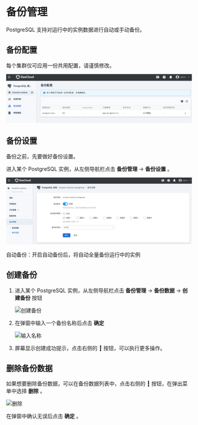 # 备份管理

PostgreSQL 支持对运行中的实例数据进行自动或手动备份。

## 备份配置

每个集群仅可应用一份共用配置，请谨慎修改。

![备份设置](../images/backup00.png)

## 备份设置

备份之前，先要做好备份设置。

进入某个 PostgreSQL 实例，从左侧导航栏点击 **备份管理** -> **备份设置** 。

![备份设置](../images/backup01.png)

自动备份：开启自动备份后，将自动全量备份运行中的实例

## 创建备份

1. 进入某个 PostgreSQL 实例，从左侧导航栏点击 **备份管理** -> **备份数据** -> **创建备份** 按钮

    ![创建备份](../images/backup04.png)

2. 在弹窗中输入一个备份名称后点击 **确定**

    ![输入名称](../images/backup05.png)

3. 屏幕显示创建成功提示，点击右侧的 **┇** 按钮，可以执行更多操作。

## 删除备份数据

如果想要删除备份数据，可以在备份数据列表中，点击右侧的 **┇** 按钮，在弹出菜单中选择 **删除** 。

![删除](../images/backup06.png)

在弹窗中确认无误后点击 **确定** 。
